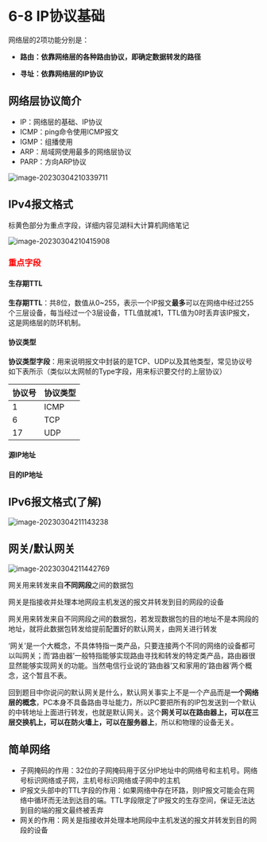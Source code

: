 # 6-8 IP协议基础

网络层的2项功能分别是：

- **路由：依靠网络层的各种路由协议，即确定数据转发的路径**

- **寻址：依靠网络层的IP协议**

## 网络层协议简介

- IP：网络层的基础、IP协议
- ICMP：ping命令使用ICMP报文
- IGMP：组播使用
- ARP：局域网使用最多的网络层协议
- PARP：方向ARP协议

![image-20230304210339711](https://img.yatjay.top/md/image-20230304210339711.png)

## IPv4报文格式

标黄色部分为重点字段，详细内容见湖科大计算机网络笔记

![image-20230304210415908](https://img.yatjay.top/md/image-20230304210415908.png)

### <font color=red>重点字段</font>

#### 生存期TTL

**生存期TTL**：共8位，数值从0~255，表示一个IP报文**最多**可以在网络中经过255个三层设备，每当经过一个3层设备，TTL值就减1，TTL值为0时丢弃该IP报文，这是网络层的防环机制。

#### 协议类型

**协议类型字段**：用来说明报文中封装的是TCP、UDP以及其他类型，常见协议号如下表所示（类似以太网帧的Type字段，用来标识要交付的上层协议）

| 协议号 | 协议类型 |
| ------ | -------- |
| 1      | ICMP     |
| 6      | TCP      |
| 17     | UDP      |

#### **源IP地址**

#### **目的IP地址**

## IPv6报文格式(了解)

![image-20230304211143238](https://img.yatjay.top/md/image-20230304211143238.png)

## 网关/默认网关

![image-20230304211442769](https://img.yatjay.top/md/image-20230304211442769.png)

网关用来转发来自**不同网段**之间的数据包

网关是指接收并处理本地网段主机发送的报文并转发到目的网段的设备

网关用来转发来自不同网段之间的数据包，若发现数据包的目的地址不是本网段的地址，就将此数据包转发给提前配置好的默认网关，由网关进行转发

‘网关’是一个大概念，不具体特指一类产品，只要连接两个不同的网络的设备都可以叫网关；而‘路由器’一般特指能够实现路由寻找和转发的特定类产品，路由器很显然能够实现网关的功能。当然电信行业说的‘路由器’又和家用的‘路由器’两个概念，这个暂且不表。

回到题目中你说问的默认网关是什么，默认网关事实上不是一个产品而是**一个网络层的概念**，PC本身不具备路由寻址能力，所以PC要把所有的IP包发送到一个默认的中转地址上面进行转发，也就是默认网关。这个**网关可以在路由器上，可以在三层交换机上，可以在防火墙上，可以在服务器上**，所以和物理的设备无关。

## 简单网络

- 子网掩码的作用：32位的子网掩码用于区分IP地址中的网络号和主机号。网络号标识网络或子网，主机号标识网络或子网中的主机
- IP报文头部中的TTL字段的作用：如果网络中存在环路，则IP报文可能会在网络中循环而无法到达目的端。TTL字段限定了IP报文的生存空间，保证无法达到目的端的报文最终被丢弃
- 网关的作用：网关是指接收并处理本地网段中主机发送的报文并转发到目的网段的设备